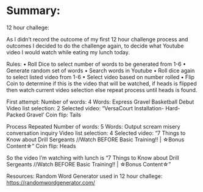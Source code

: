 # Summary:  



12 hour challege:

As I didn’t record the outcome of my first 12 hour challenge process and outcomes I decided to do the challenge again, to decide what Youtube video I would watch while eating my lunch today. 

Rules:
•	Roll Dice to select number of words to be generated from 1-6
•	Generate random set of words
•	Search words in Youtube 
•	Roll dice again to select listed video from 1-6 
•	Select video based on number rolled 
•	Flip Coin to determine if this is the video that will be watched, if heads is flipped then watch current video selection else repeat process until heads is found.

First attempt: 
Number of words: 4
Words: Express Gravel Basketball Debut
Video list selection: 2
Selected video: “VersaCourt Installation- Hard-Packed Gravel’
Coin flip: Tails 

Process Repeated
Number of words: 5
Words: Output scream misery conversation inquiry
Video list selection: 4
Selected video: “7 Things to Know about Drill Sergeants //Watch BEFORE Basic Training!! | ☆Bonus Content☆”
Coin flip: Heads 

So the video I’m watching with lunch is “7 Things to Know about Drill Sergeants //Watch BEFORE Basic Training!! | ☆Bonus Content☆”

Resources: 
Random Word Generator used in 12 hour challege: https://randomwordgenerator.com/

